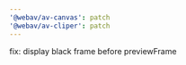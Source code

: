 ```yaml
---
'@webav/av-canvas': patch
'@webav/av-cliper': patch
---
```


fix: display black frame before previewFrame
